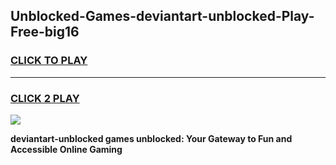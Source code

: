 
## Unblocked-Games-deviantart-unblocked-Play-Free-big16
<h3>
<a href="https://premium76.site?title=deviantart-unblocked&ref=23A">CLICK TO PLAY</a></h3>
<hr>

<h3>
<a href="https://premium76.site?title=deviantart-unblocked&ref=23A">CLICK 2 PLAY</a>
  
</h3>

<a href="https://premium76.site?title=deviantart-unblocked&ref=23A"><img src="https://clearcache.store/games.png"></a>


**deviantart-unblocked games unblocked: Your Gateway to Fun and Accessible Online Gaming**

